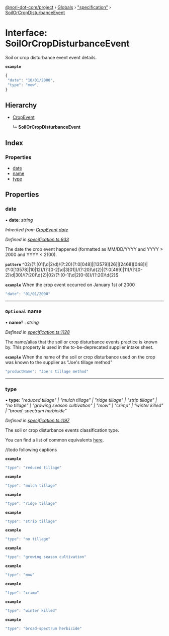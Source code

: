 [@nori-dot-com/project](../README.md) › [Globals](../globals.md) › ["specification"](../modules/_specification_.md) › [SoilOrCropDisturbanceEvent](_specification_.soilorcropdisturbanceevent.md)

# Interface: SoilOrCropDisturbanceEvent

Soil or crop disturbance event event details.

**`example`** 

```js
{
 "date": "10/01/2000",
 "type": "mow",
}
```

## Hierarchy

* [CropEvent](_specification_.cropevent.md)

  ↳ **SoilOrCropDisturbanceEvent**

## Index

### Properties

* [date](_specification_.soilorcropdisturbanceevent.md#date)
* [name](_specification_.soilorcropdisturbanceevent.md#optional-name)
* [type](_specification_.soilorcropdisturbanceevent.md#type)

## Properties

###  date

• **date**: *string*

*Inherited from [CropEvent](_specification_.cropevent.md).[date](_specification_.cropevent.md#date)*

*Defined in [specification.ts:933](https://github.com/nori-dot-eco/nori-dot-com/blob/27840fb/packages/project/src/specification.ts#L933)*

The date the crop event happened (formatted as MM/DD/YYYY and YYYY > 2000 and YYYY < 2100).

**`pattern`** ^02\/(?:[01]\d|2\d)\/(?:20)(?:0[048]|[13579][26]|[2468][048])|(?:0[13578]|10|12)\/(?:[0-2]\d|3[01])\/(?:20)\d{2}|(?:0[469]|11)\/(?:[0-2]\d|30)\/(?:20)\d{2}|02\/(?:[0-1]\d|2[0-8])\/(?:20)\d{2}$

**`example`** <caption>When the crop event occurred on January 1st of 2000</caption>

```js
"date": "01/01/2000"
```

___

### `Optional` name

• **name**? : *string*

*Defined in [specification.ts:1128](https://github.com/nori-dot-eco/nori-dot-com/blob/27840fb/packages/project/src/specification.ts#L1128)*

The name/alias that the soil or crop disturbance events practice is known by. This property is used in the to-be-deprecated supplier intake sheet.

**`example`** <caption>When the name of the soil or crop disturbance used on the crop was known to the supplier as "Joe's tillage method"</caption>

```js
"productName": "Joe's tillage method"
```

___

###  type

• **type**: *"reduced tillage" | "mulch tillage" | "ridge tillage" | "strip tillage" | "no tillage" | "growing season cultivation" | "mow" | "crimp" | "winter killed" | "broad-spectrum herbicide"*

*Defined in [specification.ts:1197](https://github.com/nori-dot-eco/nori-dot-com/blob/27840fb/packages/project/src/specification.ts#L1197)*

The soil or crop disturbance events classification type.

You can find a list of common equivalents [here](https://go.nori.com/inputs).

//todo following captions

**`example`** <caption></caption>

```js
"type": "reduced tillage"
```

**`example`** <caption></caption>

```js
"type": "mulch tillage"
```

**`example`** <caption></caption>

```js
"type": "ridge tillage"
```

**`example`** <caption></caption>

```js
"type": "strip tillage"
```

**`example`** <caption></caption>

```js
"type": "no tillage"
```

**`example`** <caption></caption>

```js
"type": "growing season cultivation"
```

**`example`** <caption></caption>

```js
"type": "mow"
```

**`example`** <caption></caption>

```js
"type": "crimp"
```

**`example`** <caption></caption>

```js
"type": "winter killed"
```

**`example`** <caption></caption>

```js
"type": "broad-spectrum herbicide"
```
